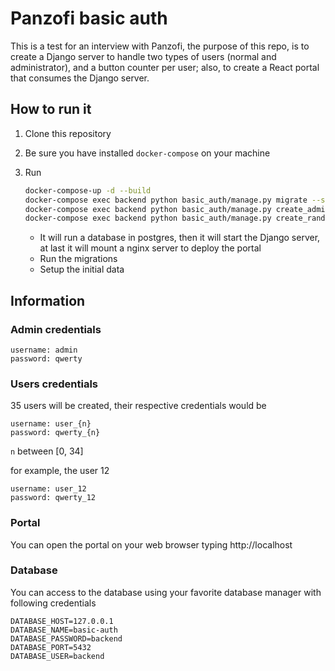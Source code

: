 # Panzofi basic auth

This is a test for an interview with Panzofi, the purpose of this repo, is to create a Django server to handle two types of users (normal and administrator), and a button counter per user; also, to create a React portal that consumes the Django server.

## How to run it

1. Clone this repository

1. Be sure you have installed `docker-compose` on your machine

1. Run
    ```bash
    docker-compose-up -d --build
    docker-compose exec backend python basic_auth/manage.py migrate --settings=basic_auth.settings.development --noinput
    docker-compose exec backend python basic_auth/manage.py create_admin_user --settings=basic_auth.settings.development
    docker-compose exec backend python basic_auth/manage.py create_random_users --settings=basic_auth.settings.development
    ```
   
    - It will run a database in postgres, then it will start the Django server, at last it will mount a nginx server to deploy the portal
    - Run the migrations
    - Setup the initial data

## Information

### Admin credentials

```
username: admin
password: qwerty
```

### Users credentials

35 users will be created, their respective credentials would be

```
username: user_{n}
password: qwerty_{n}
```

`n` between [0, 34]

for example, the user 12

```
username: user_12
password: qwerty_12
```

### Portal

You can open the portal on your web browser typing
http://localhost

### Database

You can access to the database using your favorite database manager with following credentials

```
DATABASE_HOST=127.0.0.1
DATABASE_NAME=basic-auth
DATABASE_PASSWORD=backend
DATABASE_PORT=5432
DATABASE_USER=backend
```
